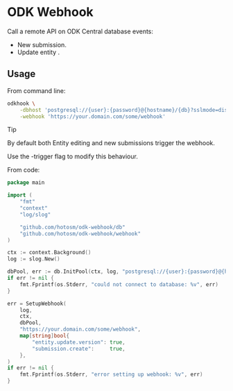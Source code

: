 # ODK Webhook

Call a remote API on ODK Central database events:

- New submission.
- Update entity .

## Usage

From command line:

```bash
odkhook \
    -dbhost 'postgresql://{user}:{password}@{hostname}/{db}?sslmode=disable' \
    -webhook 'https://your.domain.com/some/webhook'
```

> [!TIP]
> By default both Entity editing and new submissions trigger the webhook.
>
> Use the -trigger flag to modify this behaviour.

From code:

```go
package main

import (
    "fmt"
    "context"
    "log/slog"

	"github.com/hotosm/odk-webhook/db"
	"github.com/hotosm/odk-webhook/webhook"
)

ctx := context.Background()
log := slog.New()

dbPool, err := db.InitPool(ctx, log, "postgresql://{user}:{password}@{hostname}/{db}?sslmode=disable")
if err != nil {
    fmt.Fprintf(os.Stderr, "could not connect to database: %v", err)
}

err = SetupWebhook(
    log,
    ctx,
    dbPool,
    "https://your.domain.com/some/webhook",
    map[string]bool{
        "entity.update.version": true,
        "submission.create":     true,
    },
)
if err != nil {
    fmt.Fprintf(os.Stderr, "error setting up webhook: %v", err)
}
```
